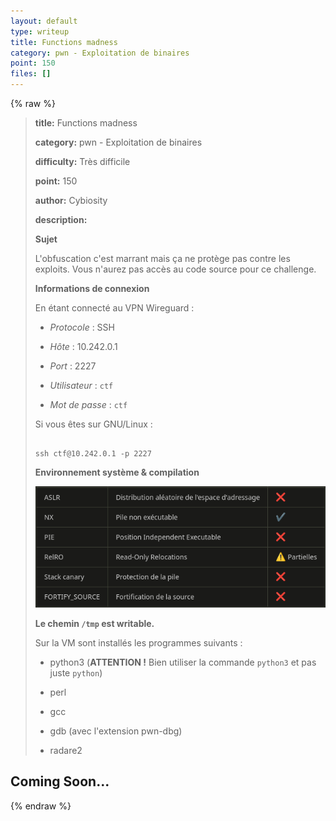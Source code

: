 ```yaml
---
layout: default
type: writeup
title: Functions madness
category: pwn - Exploitation de binaires
point: 150
files: []
---
```


{% raw %}
> **title:** Functions madness
>
> **category:** pwn - Exploitation de binaires
>
> **difficulty:** Très difficile
>
> **point:** 150
>
> **author:** Cybiosity
>
> **description:**
>
> **Sujet**
>
> L'obfuscation c'est marrant mais ça ne protège pas contre les exploits. Vous n'aurez pas accès au code source pour ce challenge.
>
> **Informations de connexion**
>
> En étant connecté au VPN Wireguard :
>
> * *Protocole* : SSH
>
> * *Hôte* : 10.242.0.1
>
> * *Port* : 2227
>
> * *Utilisateur* : `ctf`
>
> * *Mot de passe* : `ctf`
>
> Si vous êtes sur GNU/Linux :
>
> ```
>
> ssh ctf@10.242.0.1 -p 2227
>
> ```
>
> **Environnement système & compilation**
>
> ![pwn_env.png](images/pwn_env.png)
>
> **Le chemin `/tmp` est writable.** 
>
> Sur la VM sont installés les programmes suivants :
>
> *  python3 (**ATTENTION !** Bien utiliser la commande `python3` et pas juste `python`)
>
> *  perl
>
> *  gcc
>
> *  gdb (avec l'extension pwn-dbg)
>
> *  radare2
>
> 

## Coming Soon...

{% endraw %}
